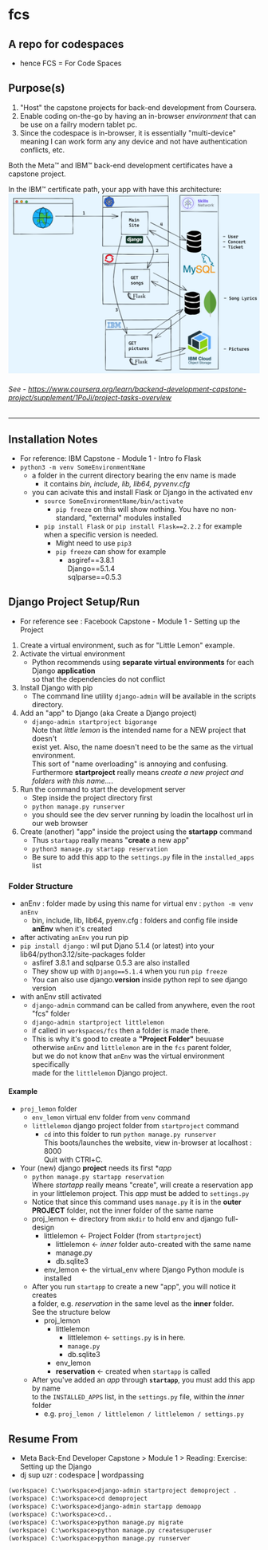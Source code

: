 # fcs
## A repo for codespaces
- hence FCS = For Code Spaces

## Purpose(s)
1. "Host" the capstone projects for back-end development from Coursera.
1. Enable coding on-the-go by having an in-browser _environment_ that can be use on a failry modern tablet pc.
1. Since the codespace is in-browser, it is essentially "multi-device" meaning I can work form any any device and not have authentication conflicts, etc.

Both the Meta&trade; and IBM&trade; back-end development certificates have a capstone project.

In the IBM&trade; certificate path, your app with have this architecture:
![IBM website build](backend_capstone_architecture.png)
###### See - https://www.coursera.org/learn/backend-development-capstone-project/supplement/1PoJi/project-tasks-overview

----

## Installation Notes
- For reference: IBM Capstone - Module 1 - Intro fo Flask
- `python3 -m venv SomeEnvironmentName`
  - a folder in the current directory bearing the env name is made
    - it contains _bin, include, lib, lib64, pyvenv.cfg_
  - you can acivate this and install Flask or Django in the activated env
    - `source SomeEnvironmentName/bin/activate`
        - `pip freeze` on this will show nothing. You have no non-standard, "external" modules installed
    - `pip install Flask` or `pip install Flask==2.2.2` for example when a specific version is needed.
        - Might need to use `pip3`
        - `pip freeze` can show for example
            + asgiref==3.8.1  
            Django==5.1.4  
            sqlparse==0.5.3

## Django Project Setup/Run 
- For reference see : Facebook Capstone - Module 1 - Setting up the Project
1. Create a virtual environment, such as for "Little Lemon" example.
1. Activate the virtual environment
    - Python recommends using __separate virtual environments__ for each Django __application__  
  so that the dependencies do not conflict
1. Install Django with pip
    - The command line utility `django-admin` will be available in the scripts directory.
1. Add an "app" to Django (aka Create a Django project)
    - `django-admin startproject bigorange`  
    Note that _little lemon_ is the intended name for a NEW project that doesn't  
    exist yet. Also, the name doesn't need to be the same as the virtual environment.  
    This sort of "name overloading" is annoying and confusing.  
    Furthermore __startproject__ really means _create a new project and folders with this name..._.
1. Run the command to start the development server
    - Step inside the project directory first
    - `python manage.py runserver`
    - you should see the dev server running by loadin the localhost url in our web browser
1. Create (another) "app" inside the project using the __startapp__ command
    - Thus `startapp` really means "__create__ a new app"
    - `python3 manage.py startapp reservation`
    - Be sure to add this app to the `settings.py` file in the `installed_apps` list

### Folder Structure
- anEnv : folder made by using this name for virtual env : `python -m venv anEnv`
  - bin, include, lib, lib64, pyenv.cfg : folders and config file inside __anEnv__ when it's created
- after activating `anEnv` you run pip
- `pip install django` : wil put Djano 5.1.4 (or latest) into your lib64/python3.12/site-packages folder
  - asfiref 3.8.1 and sqlparse 0.5.3 are also installed
  - They show up with `Django==5.1.4` when you run `pip freeze`
  - You can also use django.__version__ inside python repl to see django version
- with anEnv still activated
  - `django-admin` command can be called from anywhere, even the root "fcs" folder
  - `django-admin startproject littlelemon`
  - if called in `workspaces/fcs` then a folder is made there.
  - This is why it's good to create a **"Project Folder"** beuuase  
  otherwise `anEnv` and `littlelemon` are in the `fcs` parent folder,  
  but we do not know that `anEnv` was the virtual environment specifically  
  made for the `littlelemon` Django project.

#### Example
- `proj_lemon` folder
  - `env_lemon` virtual env folder from `venv` command
  - `littlelemon` django project folder from `startproject` command
    - `cd` into this folder to run `python manage.py runserver`  
    This boots/launches the website, view in-browser at localhost : 8000  
    Quit with CTRl+C.
- Your (new) django **project** needs its first **app*
  - `python manage.py startapp reservation`  
  Where *startapp* really means "create", will create a reservation app  
  in your littlelemon project. This *app* must be added to `settings.py`
  - Notice that since this command uses `manage.py` it is in the **outer**  
  **PROJECT** folder, not the inner folder of the same name
  - proj_lemon $\leftarrow$ directory from `mkdir` to hold env and django full-design
    - littlelemon $\leftarrow$ Project Folder (from `startproject`)
      - littlelemon $\leftarrow$ *inner* folder auto-created with the same name
      - manage.py
      - db.sqlite3
    - env_lemon $\leftarrow$ the virtual_env where Django Python module is installed
  - After you run `startapp` to create a new "app", you will notice it creates  
  a folder, e.g. _reservation_ in the same level as the **inner** folder.  
  See the structure below
    - proj_lemon
      - littlelemon
        - littlelemon $\leftarrow$ `settings.py` is in here.
        - `manage.py`
        - db.sqlite3
      - env_lemon
      - **reservation** $\leftarrow$ created when `startapp` is called
  - After you've added an _app_ through **`startapp`**, you must add this app by name  
  to the `INSTALLED_APPS` list, in the `settings.py` file, within the *inner* folder
    - e.g. `proj_lemon / littlelemon / littlelemon / settings.py`

## Resume From
- Meta Back-End Developer Capstone > Module 1 > Reading: Exercise: Setting up the Django 
- dj sup uzr : codespace | wordpassing


```
(workspace) C:\workspace>django-admin startproject demoproject . 
(workspace) C:\workspace>cd demoproject 
(workspace) C:\workspace>django-admin startapp demoapp 
(workspace) C:\workspace>cd.. 
(workspace) C:\workspace>python manage.py migrate 
(workspace) C:\workspace>python manage.py createsuperuser 
(workspace) C:\workspace>python manage.py runserver 
```
